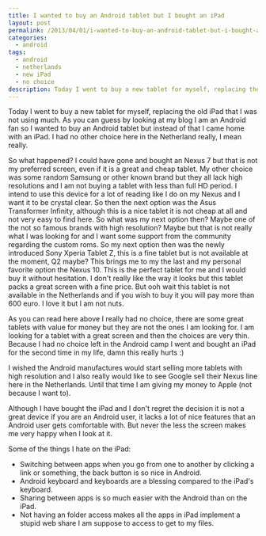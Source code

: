 ```yaml
---
title: I wanted to buy an Android tablet but I bought an iPad
layout: post
permalink: /2013/04/01/i-wanted-to-buy-an-android-tablet-but-i-bought-an-ipad/
categories:
  - android
tags:
  - android
  - netherlands
  - new iPad
  - no choice
description: Today I went to buy a new tablet for myself, replacing the old iPad that I was not using much. As you can guess by looking at my blog I am an Android fan so I wanted to buy an Android tablet but instead of that I came home with an iPad. I had no other choice here in the Netherland really, I mean really.
---
```

Today I went to buy a new tablet for myself, replacing the old iPad that I was not using much. As you can guess by looking at my blog I am an Android fan so I wanted to buy an Android tablet but instead of that I came home with an iPad. I had no other choice here in the Netherland really, I mean really.

So what happened? I could have gone and bought an Nexus 7 but that is not my preferred screen, even if it is a great and cheap tablet. My other choice was some random Samsung or other known brand but they all lack high resolutions and I am not buying a tablet with less than full HD period. I intend to use this device for a lot of reading like I do on my Nexus and I want it to be crystal clear. So then the next option was the Asus Transformer Infinity, although this is a nice tablet it is not cheap at all and not very easy to find here. So what was my next option then? Maybe one of the not so famous brands with high resolution? Maybe but that is not really what I was looking for and I want some support from the community regarding the custom roms. So my next option then was the newly introduced Sony Xperia Tablet Z, this is a fine tablet but is not available at the moment, Q2 maybe? This brings me to my the last and my personal favorite option the Nexus 10. This is the perfect tablet for me and I would buy it without hesitation. I don't really like the way it looks but this tablet packs a great screen with a fine price. But ooh wait this tablet is not available in the Netherlands and if you wish to buy it you will pay more than 600 euro. I love it but I am not nuts.

As you can read here above I really had no choice, there are some great tablets with value for money but they are not the ones I am looking for. I am looking for a tablet with a great screen and then the choices are very thin. Because I had no choice left in the Android camp I went and bought an iPad for the second time in my life, damn this really hurts :)

I wished the Android manufactures would start selling more tablets with high resolution and I also really would like to see Google sell their Nexus line here in the Netherlands. Until that time I am giving my money to Apple (not because I want to).

Although I have bought the iPad and I don't regret the decision it is not a great device if you are an Android user, it lacks a lot of nice features that an Android user gets comfortable with. But never the less the screen makes me very happy when I look at it.

Some of the things I hate on the iPad:

  * Switching between apps when you go from one to another by clicking a link or something, the back button is so nice in Android.
  * Android keyboard and keyboards are a blessing compared to the iPad's keyboard.
  * Sharing between apps is so much easier with the Android than on the iPad.
  * Not having an folder access makes all the apps in iPad implement a stupid web share I am suppose to access to get to my files. </ul>